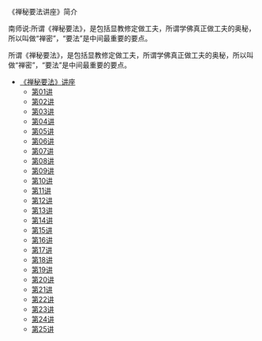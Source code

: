 《禅秘要法讲座》简介

南师说:所谓《禅秘要法》，是包括显教修定做工夫，所谓学佛真正做工夫的奥秘，所以叫做“禅密”，“要法”是中间最重要的要点。

所谓《禅秘要法》，是包括显教修定做工夫，所谓学佛真正做工夫的奥秘，所以叫做“禅密”，“要法”是中间最重要的要点。

- [《禅秘要法》讲座](打坐禅定/《禅秘要法》讲座/《禅秘要法》讲座.md)
  - [第01讲](打坐禅定/《禅秘要法》讲座/第01讲.md)
  - [第02讲](打坐禅定/《禅秘要法》讲座/第02讲.md)
  - [第03讲](打坐禅定/《禅秘要法》讲座/第03讲.md)
  - [第04讲](打坐禅定/《禅秘要法》讲座/第04讲.md)
  - [第05讲](打坐禅定/《禅秘要法》讲座/第05讲.md)
  - [第06讲](打坐禅定/《禅秘要法》讲座/第06讲.md)
  - [第07讲](打坐禅定/《禅秘要法》讲座/第07讲.md)
  - [第08讲](打坐禅定/《禅秘要法》讲座/第08讲.md)
  - [第09讲](打坐禅定/《禅秘要法》讲座/第09讲.md)
  - [第10讲](打坐禅定/《禅秘要法》讲座/第10讲.md)
  - [第11讲](打坐禅定/《禅秘要法》讲座/第11讲.md)
  - [第12讲](打坐禅定/《禅秘要法》讲座/第12讲.md)
  - [第13讲](打坐禅定/《禅秘要法》讲座/第13讲.md)
  - [第14讲](打坐禅定/《禅秘要法》讲座/第14讲.md)
  - [第15讲](打坐禅定/《禅秘要法》讲座/第15讲.md)
  - [第16讲](打坐禅定/《禅秘要法》讲座/第16讲.md)
  - [第17讲](打坐禅定/《禅秘要法》讲座/第17讲.md)
  - [第18讲](打坐禅定/《禅秘要法》讲座/第18讲.md)
  - [第19讲](打坐禅定/《禅秘要法》讲座/第19讲.md)
  - [第20讲](打坐禅定/《禅秘要法》讲座/第20讲.md)
  - [第21讲](打坐禅定/《禅秘要法》讲座/第21讲.md)
  - [第22讲](打坐禅定/《禅秘要法》讲座/第22讲.md)
  - [第23讲](打坐禅定/《禅秘要法》讲座/第23讲.md)
  - [第24讲](打坐禅定/《禅秘要法》讲座/第24讲.md)
  - [第25讲](打坐禅定/《禅秘要法》讲座/第25讲.md)